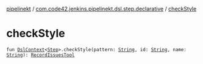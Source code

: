 [pipelinekt](../index.md) / [com.code42.jenkins.pipelinekt.dsl.step.declarative](index.md) / [checkStyle](./check-style.md)

# checkStyle

`fun `[`DslContext`](../com.code42.jenkins.pipelinekt.dsl/-dsl-context/index.md)`<`[`Step`](../com.code42.jenkins.pipelinekt.core.step/-step/index.md)`>.checkStyle(pattern: `[`String`](https://kotlinlang.org/api/latest/jvm/stdlib/kotlin/-string/index.html)`, id: `[`String`](https://kotlinlang.org/api/latest/jvm/stdlib/kotlin/-string/index.html)`, name: `[`String`](https://kotlinlang.org/api/latest/jvm/stdlib/kotlin/-string/index.html)`): `[`RecordIssuesTool`](../com.code42.jenkins.pipelinekt.core.issues/-record-issues-tool/index.md)